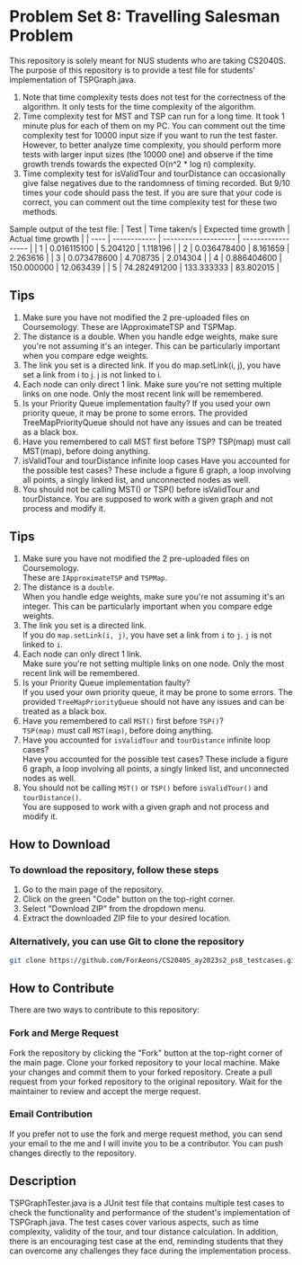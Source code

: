# Problem Set 8: Travelling Salesman Problem

This repository is solely meant for NUS students who are taking CS2040S. The purpose of this
repository is to provide a test file for students' implementation of TSPGraph.java.

1. Note that time complexity tests does not test for the correctness of the algorithm. It only tests for the time complexity of the algorithm.
2. Time complexity test for MST and TSP can run for a long time. It took 1 minute plus for each of them on my PC. You can comment out the time complexity test for 10000 input size if you want to run the test faster. However, to better analyze time complexity, you should perform more tests with larger input sizes (the 10000 one) and observe if the time growth trends towards the expected O(n^2 \* log n) complexity.
3. Time complexity test for isValidTour and tourDistance can occasionally give false negatives due to the randomness of timing recorded. But 9/10 times your code should pass the test. If you are sure that your code is correct, you can comment out the time complexity test for these two methods.

Sample output of the test file:
| Test | Time taken/s | Expected time growth | Actual time growth |
| ---- | ------------ | -------------------- | ------------------ |
| 1 | 0.016115100 | 5.204120 | 1.118196 |
| 2 | 0.036478400 | 8.161659 | 2.263616 |
| 3 | 0.073478600 | 4.708735 | 2.014304 |
| 4 | 0.886404600 | 150.000000 | 12.063439 |
| 5 | 74.282491200 | 133.333333 | 83.802015 |

## Tips

1. Make sure you have not modified the 2 pre-uploaded files on Coursemology.
   These are IApproximateTSP and TSPMap.
2. The distance is a double.
   When you handle edge weights, make sure you're not assuming it's an integer. This can be particularly important when you compare edge weights.
3. The link you set is a directed link.
   If you do map.setLink(i, j), you have set a link from i to j. j is not linked to i.
4. Each node can only direct 1 link.
   Make sure you're not setting multiple links on one node. Only the most recent link will be remembered.
5. Is your Priority Queue implementation faulty?
   If you used your own priority queue, it may be prone to some errors. The provided TreeMapPriorityQueue should not have any issues and can be treated as a black box.
6. Have you remembered to call MST first before TSP?
   TSP(map) must call MST(map), before doing anything.
7. isValidTour and tourDistance infinite loop cases
   Have you accounted for the possible test cases? These include a figure 6 graph, a loop involving all points, a singly linked list, and unconnected nodes as well.
8. You should not be calling MST() or TSP() before isValidTour and tourDistance.
   You are supposed to work with a given graph and not process and modify it.

## Tips
1. Make sure you have not modified the 2 pre-uploaded files on Coursemology.\
These are `IApproximateTSP` and `TSPMap`.
2. The distance is a `double`.\
When you handle edge weights, make sure you're not assuming it's an integer. This can be particularly important when you compare edge weights.
3. The link you set is a directed link. \
If you do `map.setLink(i, j)`, you have set a link from `i` to `j`. `j` is not linked to `i`.
4. Each node can only direct 1 link.\
Make sure you're not setting multiple links on one node. Only the most recent link will be remembered.
5. Is your Priority Queue implementation faulty?\
If you used your own priority queue, it may be prone to some errors. The provided `TreeMapPriorityQueue` should not have any issues and can be treated as a black box.
6. Have you remembered to call `MST()` first before `TSP()`?\
`TSP(map)` must call `MST(map)`, before doing anything. 
7. Have you accounted for `isValidTour` and `tourDistance` infinite loop cases?\
Have you accounted for the possible test cases? These include a figure 6 graph, a loop involving all points, a singly linked list, and unconnected nodes as well.
8. You should not be calling `MST()` or `TSP()` before `isValidTour()` and `tourDistance()`.\
You are supposed to work with a given graph and not process and modify it.

## How to Download

### To download the repository, follow these steps

1. Go to the main page of the repository.
2. Click on the green "Code" button on the top-right corner.
3. Select "Download ZIP" from the dropdown menu.
4. Extract the downloaded ZIP file to your desired location.

### Alternatively, you can use Git to clone the repository

```bash
git clone https://github.com/ForAeons/CS2040S_ay2023s2_ps8_testcases.git
```

## How to Contribute

There are two ways to contribute to this repository:

### Fork and Merge Request

Fork the repository by clicking the "Fork" button at the top-right corner of the main page.
Clone your forked repository to your local machine.
Make your changes and commit them to your forked repository.
Create a pull request from your forked repository to the original repository.
Wait for the maintainer to review and accept the merge request.

### Email Contribution

If you prefer not to use the fork and merge request method, you can send your email to the me and I will invite you to be a contributor. You can push changes directly to the repository.

## Description

TSPGraphTester.java is a JUnit test file that contains multiple test cases to check the functionality and performance of the student's implementation of TSPGraph.java. The test cases cover various aspects, such as time complexity, validity of the tour, and tour distance calculation. In addition, there is an encouraging test case at the end, reminding students that they can overcome any challenges they face during the implementation process.

